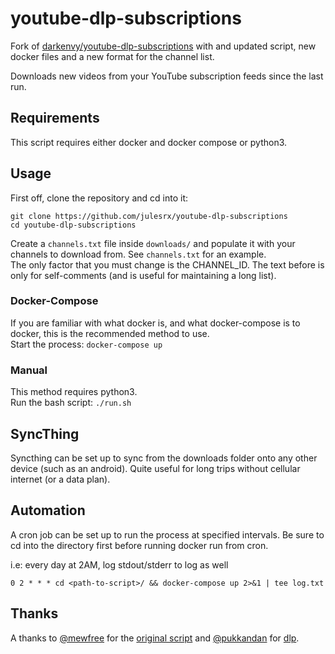 # youtube-dlp-subscriptions

Fork of [darkenvy/youtube-dlp-subscriptions](https://github.com/darkenvy/youtube-dlp-subscriptions) with and updated script, new docker files and a new format for the channel list.

Downloads new videos from your YouTube subscription feeds since the last run.

## Requirements

This script requires either docker and docker compose or python3.

## Usage

First off, clone the repository and cd into it:

```console
git clone https://github.com/julesrx/youtube-dlp-subscriptions
cd youtube-dlp-subscriptions
```

Create a `channels.txt` file inside `downloads/` and populate it with your channels to download from. See `channels.txt` for an example.  
The only factor that you must change is the CHANNEL_ID. The text before is only for self-comments (and is useful for maintaining a long list).

### Docker-Compose

If you are familiar with what docker is, and what docker-compose is to docker, this is the recommended method to use.  
Start the process: `docker-compose up`

### Manual

This method requires python3.  
Run the bash script: `./run.sh`

## SyncThing

Syncthing can be set up to sync from the downloads folder onto any other device (such as an android). Quite useful for long trips without cellular internet (or a data plan).

## Automation

A cron job can be set up to run the process at specified intervals. Be sure to cd into the directory first before running docker run from cron.

i.e: every day at 2AM, log stdout/stderr to log as well

```cron
0 2 * * * cd <path-to-script>/ && docker-compose up 2>&1 | tee log.txt
```

## Thanks

A thanks to [@mewfree](https://github.com/mewfree) for the [original script](https://github.com/mewfree/youtube-dl-subscriptions) and [@pukkandan](https://github.com/pukkandan) for [dlp](https://github.com/yt-dlp/yt-dlp).
